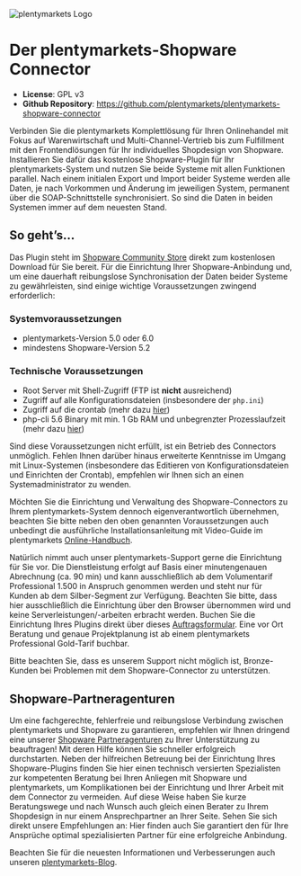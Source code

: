 ![plentymarkets Logo](http://www.plentymarkets.eu/layout/pm/images/logo/plentymarkets-logo.jpg)

# Der plentymarkets-Shopware Connector

- **License**: GPL v3
- **Github Repository**: <https://github.com/plentymarkets/plentymarkets-shopware-connector>

Verbinden Sie die plentymarkets Komplettlösung für Ihren Onlinehandel mit Fokus auf Warenwirtschaft und Multi-Channel-Vertrieb bis zum Fulfillment mit den Frontendlösungen für Ihr individuelles Shopdesign von Shopware. Installieren Sie dafür das kostenlose Shopware-Plugin für Ihr plentymarkets-System und nutzen Sie beide Systeme mit allen Funktionen parallel. Nach einem initialen Export und Import beider Systeme werden alle Daten, je nach Vorkommen und Änderung im jeweiligen System, permanent über die SOAP-Schnittstelle synchronisiert. So sind die Daten in beiden Systemen immer auf dem neuesten Stand.

## So geht’s...

Das Plugin steht im [Shopware Community Store][1] direkt zum kostenlosen Download für Sie bereit. Für die Einrichtung Ihrer Shopware-Anbindung und, um eine dauerhaft reibungslose Synchronisation der Daten beider Systeme zu gewährleisten, sind einige wichtige Voraussetzungen zwingend erforderlich: 

   [1]: http://store.shopware.com/plenty00735/plentyconnector.html

### Systemvoraussetzungen

  * plentymarkets-Version 5.0 oder 6.0
  * mindestens Shopware-Version 5.2

### Technische Voraussetzungen

  * Root Server mit Shell-Zugriff (FTP ist **nicht** ausreichend)
  * Zugriff auf alle Konfigurationsdateien (insbesondere der `php.ini`)
  * Zugriff auf die crontab (mehr dazu [hier][2]) 
  * php-cli 5.6 Binary mit min. 1 Gb RAM und unbegrenzter Prozesslaufzeit (mehr dazu [hier][3]) 

   [2]: http://man.plentymarkets.eu/tools/shopware-connector/installation/#2-4
   [3]: http://man.plentymarkets.eu/tools/shopware-connector/installation/#2-1

Sind diese Voraussetzungen nicht erfüllt, ist ein Betrieb des Connectors unmöglich. Fehlen Ihnen darüber hinaus erweiterte Kenntnisse im Umgang mit Linux-Systemen (insbesondere das Editieren von Konfigurationsdateien und Einrichten der Crontab), empfehlen wir Ihnen sich an einen Systemadministrator zu wenden. 

Möchten Sie die Einrichtung und Verwaltung des Shopware-Connectors zu Ihrem plentymarkets-System dennoch eigenverantwortlich übernehmen, beachten Sie bitte neben den oben genannten Voraussetzungen auch unbedingt die ausführliche Installationsanleitung mit Video-Guide im plentymarkets [Online-Handbuch][4]. 

   [4]: http://man.plentymarkets.eu/tools/shopware-connector/installation/#2-4

Natürlich nimmt auch unser plentymarkets-Support gerne die Einrichtung für Sie vor. Die Dienstleistung erfolgt auf Basis einer minutengenauen Abrechnung (ca. 90 min) und kann ausschließlich ab dem Volumentarif Professional 1.500 in Anspruch genommen werden und steht nur für Kunden ab dem Silber-Segment zur Verfügung. Beachten Sie bitte, dass hier ausschließlich die Einrichtung über den Browser übernommen wird und keine Serverleistungen/-arbeiten erbracht werden. Buchen Sie die Einrichtung Ihres Plugins direkt über dieses [Auftragsformular][5]. Eine vor Ort Beratung und genaue Projektplanung ist ab einem plentymarkets Professional Gold-Tarif buchbar. 

   [5]: https://www.plentymarkets.eu/tpl/download/plentymarkets_Auftrag_Erweiterungen-Shopware.pdf

Bitte beachten Sie, dass es unserem Support nicht möglich ist, Bronze-Kunden bei Problemen mit dem Shopware-Connector zu unterstützen.

## Shopware-Partneragenturen

Um eine fachgerechte, fehlerfreie und reibungslose Verbindung zwischen plentymarkets und Shopware zu garantieren, empfehlen wir Ihnen dringend eine unserer [Shopware Partneragenturen][6] zu Ihrer Unterstützung zu beauftragen! Mit deren Hilfe können Sie schneller erfolgreich durchstarten. Neben der hilfreichen Betreuung bei der Einrichtung Ihres Shopware-Plugins finden Sie hier einen technisch versierten Spezialisten zur kompetenten Beratung bei Ihren Anliegen mit Shopware und plentymarkets, um Komplikationen bei der Einrichtung und Ihrer Arbeit mit dem Connector zu vermeiden. Auf diese Weise haben Sie kurze Beratungswege und nach Wunsch auch gleich einen Berater zu Ihrem Shopdesign in nur einem Ansprechpartner an Ihrer Seite. Sehen Sie sich direkt unsere Empfehlungen an: Hier finden auch Sie garantiert den für Ihre Ansprüche optimal spezialisierten Partner für eine erfolgreiche Anbindung. 

   [6]: http://www.plentymarkets.eu/agenturen/shopware/

Beachten Sie für die neuesten Informationen und Verbesserungen auch unseren [plentymarkets-Blog][7]. 

   [7]: http://www.plentymarkets.eu/blog/shopware-Plugin-Neue-Version-amp-Schulungsangebote/b-1151/
